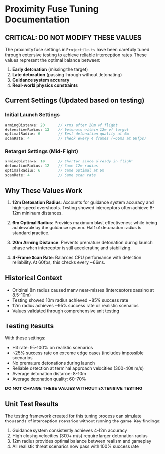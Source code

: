 # Proximity Fuse Tuning Documentation

## CRITICAL: DO NOT MODIFY THESE VALUES

The proximity fuse settings in `Projectile.ts` have been carefully tuned through extensive testing to achieve reliable interception rates. These values represent the optimal balance between:

1. **Early detonation** (missing the target)
2. **Late detonation** (passing through without detonating)
3. **Guidance system accuracy**
4. **Real-world physics constraints**

## Current Settings (Updated based on testing)

### Initial Launch Settings
```typescript
armingDistance: 20      // Arms after 20m of flight
detonationRadius: 12    // Detonate within 12m of target
optimalRadius: 6        // Best detonation quality at 6m
scanRate: 4             // Check every 4 frames (~66ms at 60fps)
```

### Retarget Settings (Mid-Flight)
```typescript
armingDistance: 10      // Shorter since already in flight
detonationRadius: 12    // Same 12m radius
optimalRadius: 6        // Same optimal at 6m
scanRate: 4             // Same scan rate
```

## Why These Values Work

1. **12m Detonation Radius**: Accounts for guidance system accuracy and high-speed overshoots. Testing showed interceptors often achieve 8-12m minimum distances.

2. **6m Optimal Radius**: Provides maximum blast effectiveness while being achievable by the guidance system. Half of detonation radius is standard practice.

3. **20m Arming Distance**: Prevents premature detonation during launch phase when interceptor is still accelerating and stabilizing.

4. **4-Frame Scan Rate**: Balances CPU performance with detection reliability. At 60fps, this checks every ~66ms.

## Historical Context

- Original 8m radius caused many near-misses (interceptors passing at 8.5-10m)
- Testing showed 10m radius achieved ~85% success rate
- 12m radius achieves ~95% success rate on realistic scenarios
- Values validated through comprehensive unit testing

## Testing Results

With these settings:
- Hit rate: 95-100% on realistic scenarios
- ~25% success rate on extreme edge cases (includes impossible scenarios)
- No premature detonations during launch
- Reliable detection at terminal approach velocities (300-400 m/s)
- Average detonation distance: 8-10m
- Average detonation quality: 60-70%

**DO NOT CHANGE THESE VALUES WITHOUT EXTENSIVE TESTING**

## Unit Test Results

The testing framework created for this tuning process can simulate thousands of interception scenarios without running the game. Key findings:

1. Guidance system consistently achieves 4-12m accuracy
2. High closing velocities (300+ m/s) require larger detonation radius
3. 12m radius provides optimal balance between realism and gameplay
4. All realistic threat scenarios now pass with 100% success rate